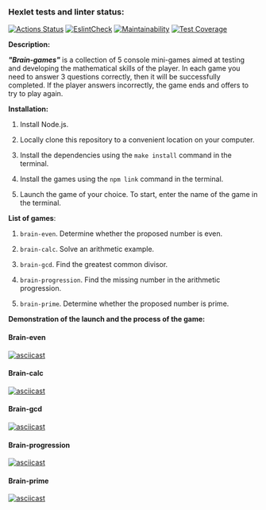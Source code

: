 ### Hexlet tests and linter status:
[![Actions Status](https://github.com/botanik-lena/frontend-project-lvl1/workflows/hexlet-check/badge.svg)](https://github.com/botanik-lena/frontend-project-lvl1/actions) [![EslintCheck](https://github.com/botanik-lena/frontend-project-lvl1/actions/workflows/workflows.yml/badge.svg)](https://github.com/botanik-lena/frontend-project-lvl1/actions/workflows/workflows.yml) [![Maintainability](https://api.codeclimate.com/v1/badges/a99a88d28ad37a79dbf6/maintainability)](https://codeclimate.com/github/codeclimate/codeclimate/maintainability) [![Test Coverage](https://api.codeclimate.com/v1/badges/a99a88d28ad37a79dbf6/test_coverage)](https://codeclimate.com/github/codeclimate/codeclimate/test_coverage)



**Description:**

_**"Brain-games"**_ is a collection of 5 console mini-games aimed at testing and developing the mathematical skills of the player. In each game you need to answer 3 questions correctly, then it will be successfully completed. If the player answers incorrectly, the game ends and offers to try to play again.

**Installation:**

1. Install Node.js.

2. Locally clone this repository to a convenient location on your computer.

3. Install the dependencies using the `make install` command in the terminal.

4. Install the games using the `npm link` command in the terminal.

5. Launch the game of your choice. To start, enter the name of the game in the terminal.


**List of games**:

1. `brain-even`. Determine whether the proposed number is even.

2. `brain-calc`. Solve an arithmetic example.

3. `brain-gcd`. Find the greatest common divisor.

4. `brain-progression`. Find the missing number in the arithmetic progression.

5. `brain-prime`. Determine whether the proposed number is prime.


**Demonstration of the launch and the process of the game:**

#### Brain-even
[![asciicast](https://asciinema.org/a/mBiRD97UxLS5k7CJvE3wJz7NP.svg)](https://asciinema.org/a/mBiRD97UxLS5k7CJvE3wJz7NP)

#### Brain-calc
[![asciicast](https://asciinema.org/a/DOfFoCapjh6LnSSgm3nPTM185.svg)](https://asciinema.org/a/DOfFoCapjh6LnSSgm3nPTM185)

#### Brain-gcd
[![asciicast](https://asciinema.org/a/9DTqpgb6tTLqo5ATVzQjQqzkS.svg)](https://asciinema.org/a/9DTqpgb6tTLqo5ATVzQjQqzkS)

#### Brain-progression
[![asciicast](https://asciinema.org/a/6CIslM9AwVVAthBPSQAofKv3v.svg)](https://asciinema.org/a/6CIslM9AwVVAthBPSQAofKv3v)

#### Brain-prime
[![asciicast](https://asciinema.org/a/09JSWCo2L8BwwIaPpZMxtwDIp.svg)](https://asciinema.org/a/09JSWCo2L8BwwIaPpZMxtwDIp)
